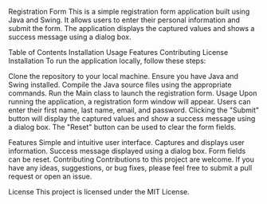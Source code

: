 Registration Form
This is a simple registration form application built using Java and Swing. It allows users to enter their personal information and submit the form. The application displays the captured values and shows a success message using a dialog box.

Table of Contents
Installation
Usage
Features
Contributing
License
Installation
To run the application locally, follow these steps:

Clone the repository to your local machine.
Ensure you have Java and Swing installed.
Compile the Java source files using the appropriate commands.
Run the Main class to launch the registration form.
Usage
Upon running the application, a registration form window will appear. Users can enter their first name, last name, email, and password. Clicking the "Submit" button will display the captured values and show a success message using a dialog box. The "Reset" button can be used to clear the form fields.

Features
Simple and intuitive user interface.
Captures and displays user information.
Success message displayed using a dialog box.
Form fields can be reset.
Contributing
Contributions to this project are welcome. If you have any ideas, suggestions, or bug fixes, please feel free to submit a pull request or open an issue.

License
This project is licensed under the MIT License.
